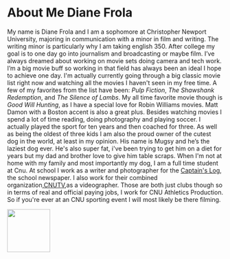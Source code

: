 # About Me Diane Frola
My name is Diane Frola and I am a sophomore at Christopher Newport University, majoring in communication with a minor in film and writing. The writing minor is particularly why I am taking english 350. After college my goal is to one day go into journalism and broadcasting or maybe film. I’ve always dreamed about working on movie sets doing camera and tech work. I’m a big movie buff so working in that field has always been an ideal I hope to achieve one day. I'm actually currently going through a big classic movie list right now and watching all the movies I haven't seen in my free time. A few of my favorites from the list have been: _Pulp Fiction_, _The Shawshank Redemption_, and _The Silence of Lambs_. My all time favorite movie though is _Good Will Hunting_, as I have a special love for Robin Williams movies. Matt Damon with a Boston accent is also a great plus. Besides watching movies I spend a lot of time reading, doing photography and playing soccer. I actually played the sport for ten years and then coached for three. As well as being the oldest of three kids I am also the proud owner of the cutest dog in the world, at least in my opinion. His name is Mugsy and he’s the laziest dog ever. He's also super fat, i've been trying to get him on a diet for years but my dad and brother love to give him table scraps. When I'm not at home with my family and most importantly my dog, I am a full time student at Cnu. At school I work as a writer and photographer for the [Captain's Log](http://thecaptainslog.org), the school newspaper. I also work for their combined organization,[CNUTV](https://www.facebook.com/thecaptainslog/),as a videographer. Those are both just clubs though so in terms of real and official paying jobs, I work for CNU Athletics Production. So if you're ever at an CNU sporting event I will most likely be there filming. 

<img src="mugsandnick.jpg" width="100" height="100">
